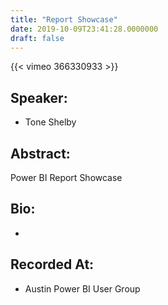 ```yaml
---
title: "Report Showcase"
date: 2019-10-09T23:41:28.0000000
draft: false
---
```


{{< vimeo 366330933 >}}

## Speaker:

 - Tone Shelby

## Abstract:

<p>Power BI Report Showcase</p>

## Bio:

 - 

## Recorded At:

 - Austin Power BI User Group

